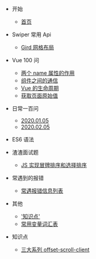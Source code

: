 - 开始

  - [首页](/)

- Swiper 常用 Api

  - [Gird 网格布局](swiper/gird.md)

- Vue 100 问

  - [两个 name 属性的作用](vue/两个name属性的作用.md)
  - [组件之间的通信](vue/组件之间的通信.md)
  - [Vue 的生命周期](vue/Vue的生命周期.md)
  - [获取页面原始值](vue/获取页面原始值.md)

- 日常一百问

  - [2020.01.05](everyday-problem/2020.01.05/0-疑问.md)
  - [2020.02.05](everyday-problem/2020.02.05/0-疑问.md)

- ES6 语法

- 渣渣面试题

  - [JS 实现冒牌排序和选择排序](./404.html)

- 常遇到的报错

  - [常遇报错信息列表](error-list/index.md)

- 其他

  - ['知识点'](other/2020.01.08知识点.md)
  - [常用变量词汇表](other/常用变量词汇表.md)

- 知识点
  - [三大系列 offset-scroll-client](column/2020.02.26.md)
